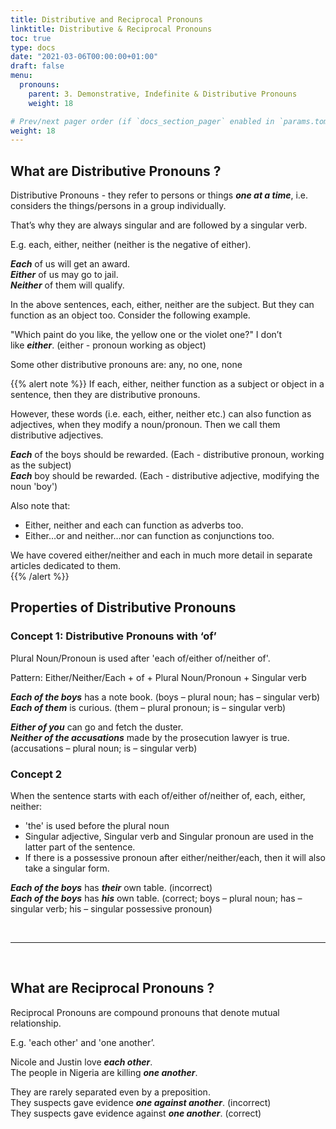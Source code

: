 ```yaml
---
title: Distributive and Reciprocal Pronouns  
linktitle: Distributive & Reciprocal Pronouns  
toc: true
type: docs
date: "2021-03-06T00:00:00+01:00"
draft: false
menu:
  pronouns:
    parent: 3. Demonstrative, Indefinite & Distributive Pronouns
    weight: 18

# Prev/next pager order (if `docs_section_pager` enabled in `params.toml`)
weight: 18
---
```


## What are Distributive Pronouns ?

Distributive Pronouns - they refer to persons or things ***one at a time***, i.e. considers the things/persons in a group individually.

That’s why they are always singular and are followed by a singular verb.

E.g. each, either, neither (neither is the negative of either).  

***Each*** of us will get an award. <br>
***Either*** of us may go to jail. <br>
***Neither*** of them will qualify.

In the above sentences, each, either, neither are the subject. But they can function as an object too. Consider the following example. 

"Which paint do you like, the yellow one or the violet one?" I don’t like ***either***. (either - pronoun working as object)

Some other distributive pronouns are: any, no one, none

{{% alert note %}}
If each, either, neither function as a subject or object in a sentence, then they are distributive pronouns. 

However, these words (i.e. each, either, neither etc.) can also function as adjectives, when they modify a noun/pronoun. Then we call them distributive adjectives. 

***Each*** of the boys should be rewarded. (Each - distributive pronoun, working as the subject) <br>
***Each*** boy should be rewarded. (Each - distributive adjective, modifying the noun 'boy') 

Also note that:

* Either, neither and each can function as adverbs too. 
* Either…or and neither…nor can function as conjunctions too.

We have covered either/neither and each in much more detail in separate articles dedicated to them.  
{{% /alert %}}


## Properties of Distributive Pronouns 

### Concept 1: Distributive Pronouns with ‘of’

Plural Noun/Pronoun is used after 'each of/either of/neither of'.

Pattern: Either/Neither/Each + of + Plural Noun/Pronoun + Singular verb 

***Each of the boys*** has a note book. (boys – plural noun; has – singular verb) <br>
***Each of them*** is curious. (them – plural pronoun; is – singular verb) 

***Either of you*** can go and fetch the duster. <br>
***Neither of the accusations*** made by the prosecution lawyer is true. (accusations – plural noun; is – singular verb)

<!-- Commented out for ebook sake -->
<!-- {{% alert note %}}
When each, either, neither work as Distributive Adjectives, they are followed by singular noun and singular verb.

Pattern: Either/Neither/Each + Singular Noun/Pronoun + Singular verb 

***Each girl was*** given a toffee. (girl – singular noun; was – singular verb) <br>
***Either road leads*** to the police station. (road – singular noun; leads – singular verb)<br>
***Neither claim is*** true. (claim – singular noun; has – singular verb)
{{% /alert %}} -->

### Concept 2

When the sentence starts with each of/either of/neither of, each, either, neither: <br>
* 'the' is used before the plural noun  
* Singular adjective, Singular verb and Singular pronoun are used in the latter part of the sentence.
* If there is a possessive pronoun after either/neither/each, then it will also take a singular form. 

***Each of the boys*** has ***<span class="mak-text-color-incorrect">their</span>*** own table. (incorrect) <br>
***Each of the boys*** has ***<span class="mak-text-color">his</span>*** own table. (correct; boys – plural noun; has – singular verb; his – singular possessive pronoun) 

<br><hr><br>

## What are Reciprocal Pronouns ?

Reciprocal Pronouns are compound pronouns that denote mutual relationship.

E.g. 'each other' and 'one another’. 

Nicole and Justin love ***each other***. <br>
The people in Nigeria are killing ***one another***.

They are rarely separated even by a preposition. <br>
They suspects gave evidence ***<span class="mak-text-color-incorrect">one against another</span>***. (incorrect) <br>
They suspects gave evidence against ***<span class="mak-text-color">one another</span>***. (correct)
